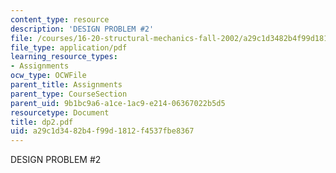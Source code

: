 ```yaml
---
content_type: resource
description: 'DESIGN PROBLEM #2'
file: /courses/16-20-structural-mechanics-fall-2002/a29c1d3482b4f99d1812f4537fbe8367_dp2.pdf
file_type: application/pdf
learning_resource_types:
- Assignments
ocw_type: OCWFile
parent_title: Assignments
parent_type: CourseSection
parent_uid: 9b1bc9a6-a1ce-1ac9-e214-06367022b5d5
resourcetype: Document
title: dp2.pdf
uid: a29c1d34-82b4-f99d-1812-f4537fbe8367
---
```

DESIGN PROBLEM #2

